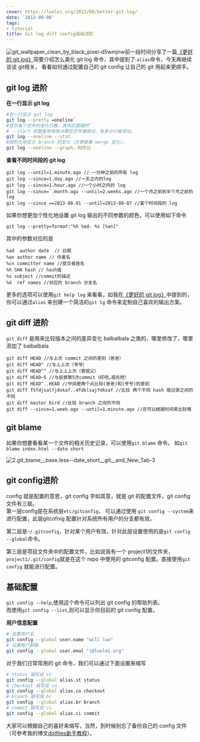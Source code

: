 ```yaml
---
cover: https://luolei.org/2013/08/better-git-log/
date: '2013-09-06'
tags:
- tutorial
title: Git log diff config高级进阶
---
```


![git_wallpaper_clean_by_black_pixel-d5wmjnw](https://c2.llyz.xyz/wp-image/2013/09/git_wallpaper_clean_by_black_pixel-d5wmjnw.jpg)前一段时间分享了一篇[《更好的 git log》](https://luolei.org/2013/08/better-git-log/)简要介绍怎么美化 git log 命令，其中提到了 `alias`命令，今天再继续谈谈 git相关， 看看如何通过配置自己的 git config 让自己的 git 用起来更顺手。

## git log 进阶

**在一行显示 git log**

```bash
#在一行显示 git log
git log --pretty =oneline`
#显示每个文件的变化行数，其中后面跟的`
# --start`参数是用来统计哪些文件被改动，有多少行被改动。
git log --oneline --stat 
#图形化地显示 branch 的变化（方便查看 merge 变化）。
git log --oneline --graph，则可以
```

**查看不同时间段的 git log**

```git
git log --until=1.minute.ago // 一分钟之前的所有 log
git log --since=1.day.ago //一天之内的log
git log --since=1.hour.ago //一个小时之内的 log
git log --since=`.month.ago --until=2.weeks.ago //一个月之前到半个月之前的log
git log --since ==2013-08.01 --until=2013-09-07 //某个时间段的 log
```

如果你想更加个性化地设置 git log 输出的不同参数的颜色，可以使用如下命令

`git log --pretty=format:"%h %ad- %s [%an]"`

其中的参数对应的是

```git
%ad  author date  // 日期
%an author name // 作者名
%cn committer name //提交者姓名
%h SHA hash // hash值
%s subject //commit的描述
%d  ref names //对应的 branch 分支名
```

更多的选项可以使用`git help log` 来看看，如我在[《更好的 git log》](https://luolei.org/2013/08/better-git-log/)中提到的，你可以通过`alias` 来创建一个简洁的`git lg` 命令来定制自己喜欢的输出方案。

## git diff 进阶

`git diff` 是用来比较版本之间的差异变化 balbalbala 之类的，哪里修改了，哪里添加了 balbalbala

```git
git diff HEAD //与上次 commit 之间的差别（爸爸）
git diff HEAD^ //与上上次（爷爷）
git diff HEAD^^ //与上上上次（曾祖父）
git diff HEAD~5 //与前面第5次commit（好吧…祖先吧）
git diff HEAD^..HEAD //中间是两个点比较(爸爸)和(爷爷)的差别
git diff f5fdjsalfjdskaf..4fdklsajfdksaf //比较 两个不同 hash 值记录之间的不同
git diff master bird //比较 branch 之间的不同
git diff --since=1.week.ago --until=1.minute.ago //还可以根据时间来比较哦
```

## git blame

如果你想要看看某一个文件的相关历史记录，可以使用`git blame` 命令。 如`git blame index.html --date short`

![2._git_blame__base.less_--date_short__git__and_New_Tab-3](https://c2.llyz.xyz/wp-image/2013/09/2._git_blame__base.less_-date_short__git__and_New_Tab-3.png)

## git config进阶

config 就是配置的意思，git config 字如其意，就是 git 的配置文件，git config 文件有三层。  
第一层config是在系统层`etc/gitconfig`， 可以通过使用 `git config --system`来进行配置，此层gitcofnig 配置针对系统所有用户的分支都有效。

第二层是`~/.gitconfig`，针对某个用户有效，针对此层设置使用的是`git config --global`命令。

第三层是项目文件夹中的配置文件，比如说我有一个 project1的文件夹，`project1/.git/config`就是在这个 repo 中使用的 gitconfig 配置。直接使用`git config` 就能进行配置。

## 基础配置

`git config --help`,使用这个命令可以列出 git config 的帮助列表。  
而使用`git config --list`,则可以显示你目前的 git config 配置。

**用户信息配置**

```bash
# 设置用户名
git config --global user.name "will luo" 
# 设置用户邮箱
git config --global user.emal "i@luolei.org" 

```

对于我们日常常用的 git 命令，我们可以通过下面设置来缩写

```bash
# status 缩写成 st  
git config --global alias.st status 
# checkout 缩写成 co  
git config --global alias.co checkout 
# branch 缩写成 br
git config --global alias.br branch 
# commit 缩写成 ci  
git config --global alias.ci commit 

```

大家可以根据自己的喜好来缩写，当然，到时候别忘了备份自己的 config 文件（可参考我的博文[dotfiles新手教程](https://luolei.org/2013/09/dotfiles-tutorial/)）。

